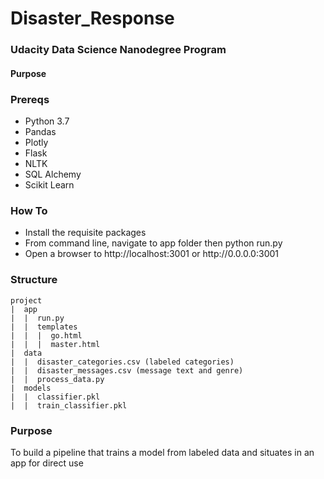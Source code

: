 # Disaster_Response
### Udacity Data Science Nanodegree Program

#### Purpose

### Prereqs
<ul>
  <li>Python 3.7</li>
  <li>Pandas</li>
  <li>Plotly</li>
  <li>Flask</li>
  <li>NLTK</li>
  <li>SQL Alchemy</li>
  <li>Scikit Learn</li>
 </ul>

### How To
<ul>
  <li>Install the requisite packages</li>
  <li>From command line, navigate to app folder then python run.py</li>
  <li>Open a browser to http://localhost:3001 or http://0.0.0.0:3001</li>
</ul>

### Structure
```
project
|  app
|  |  run.py
|  |  templates
|  |  |  go.html
|  |  |  master.html
|  data
|  |  disaster_categories.csv (labeled categories)
|  |  disaster_messages.csv (message text and genre)
|  |  process_data.py
|  models
|  |  classifier.pkl
|  |  train_classifier.pkl
```

### Purpose
To build a pipeline that trains a model from labeled data and situates in an app for direct use
